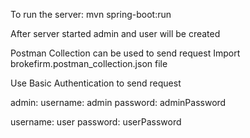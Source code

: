 To run the server: 
mvn spring-boot:run

After server started admin and user will be created

Postman Collection can be used to send request
Import brokefirm.postman_collection.json file

Use Basic Authentication to send request

admin:
username: admin
password: adminPassword

username: user
password: userPassword
